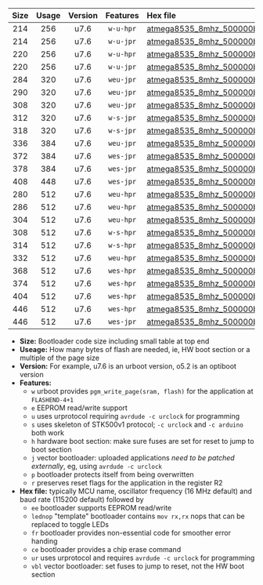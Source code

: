 |Size|Usage|Version|Features|Hex file|
|:-:|:-:|:-:|:-:|:--|
|214|256|u7.6|`w-u-hpr`|[atmega8535_8mhz_500000bps_ur.hex](https://raw.githubusercontent.com/stefanrueger/urboot/main//atmega8535_8mhz_500000bps_ur.hex)|
|214|256|u7.6|`w-u-jpr`|[atmega8535_8mhz_500000bps_ur_vbl.hex](https://raw.githubusercontent.com/stefanrueger/urboot/main//atmega8535_8mhz_500000bps_ur_vbl.hex)|
|220|256|u7.6|`w-u-hpr`|[atmega8535_8mhz_500000bps_lednop_ur.hex](https://raw.githubusercontent.com/stefanrueger/urboot/main//atmega8535_8mhz_500000bps_lednop_ur.hex)|
|220|256|u7.6|`w-u-jpr`|[atmega8535_8mhz_500000bps_lednop_ur_vbl.hex](https://raw.githubusercontent.com/stefanrueger/urboot/main//atmega8535_8mhz_500000bps_lednop_ur_vbl.hex)|
|284|320|u7.6|`weu-jpr`|[atmega8535_8mhz_500000bps_ee_ur_vbl.hex](https://raw.githubusercontent.com/stefanrueger/urboot/main//atmega8535_8mhz_500000bps_ee_ur_vbl.hex)|
|290|320|u7.6|`weu-jpr`|[atmega8535_8mhz_500000bps_ee_lednop_ur_vbl.hex](https://raw.githubusercontent.com/stefanrueger/urboot/main//atmega8535_8mhz_500000bps_ee_lednop_ur_vbl.hex)|
|308|320|u7.6|`weu-jpr`|[atmega8535_8mhz_500000bps_ee_lednop_fr_ur_vbl.hex](https://raw.githubusercontent.com/stefanrueger/urboot/main//atmega8535_8mhz_500000bps_ee_lednop_fr_ur_vbl.hex)|
|312|320|u7.6|`w-s-jpr`|[atmega8535_8mhz_500000bps_vbl.hex](https://raw.githubusercontent.com/stefanrueger/urboot/main//atmega8535_8mhz_500000bps_vbl.hex)|
|318|320|u7.6|`w-s-jpr`|[atmega8535_8mhz_500000bps_lednop_vbl.hex](https://raw.githubusercontent.com/stefanrueger/urboot/main//atmega8535_8mhz_500000bps_lednop_vbl.hex)|
|336|384|u7.6|`weu-jpr`|[atmega8535_8mhz_500000bps_ee_lednop_fr_ce_ur_vbl.hex](https://raw.githubusercontent.com/stefanrueger/urboot/main//atmega8535_8mhz_500000bps_ee_lednop_fr_ce_ur_vbl.hex)|
|372|384|u7.6|`wes-jpr`|[atmega8535_8mhz_500000bps_ee_vbl.hex](https://raw.githubusercontent.com/stefanrueger/urboot/main//atmega8535_8mhz_500000bps_ee_vbl.hex)|
|378|384|u7.6|`wes-jpr`|[atmega8535_8mhz_500000bps_ee_lednop_vbl.hex](https://raw.githubusercontent.com/stefanrueger/urboot/main//atmega8535_8mhz_500000bps_ee_lednop_vbl.hex)|
|408|448|u7.6|`wes-jpr`|[atmega8535_8mhz_500000bps_ee_lednop_fr_vbl.hex](https://raw.githubusercontent.com/stefanrueger/urboot/main//atmega8535_8mhz_500000bps_ee_lednop_fr_vbl.hex)|
|280|512|u7.6|`weu-hpr`|[atmega8535_8mhz_500000bps_ee_ur.hex](https://raw.githubusercontent.com/stefanrueger/urboot/main//atmega8535_8mhz_500000bps_ee_ur.hex)|
|286|512|u7.6|`weu-hpr`|[atmega8535_8mhz_500000bps_ee_lednop_ur.hex](https://raw.githubusercontent.com/stefanrueger/urboot/main//atmega8535_8mhz_500000bps_ee_lednop_ur.hex)|
|304|512|u7.6|`weu-hpr`|[atmega8535_8mhz_500000bps_ee_lednop_fr_ur.hex](https://raw.githubusercontent.com/stefanrueger/urboot/main//atmega8535_8mhz_500000bps_ee_lednop_fr_ur.hex)|
|308|512|u7.6|`w-s-hpr`|[atmega8535_8mhz_500000bps.hex](https://raw.githubusercontent.com/stefanrueger/urboot/main//atmega8535_8mhz_500000bps.hex)|
|314|512|u7.6|`w-s-hpr`|[atmega8535_8mhz_500000bps_lednop.hex](https://raw.githubusercontent.com/stefanrueger/urboot/main//atmega8535_8mhz_500000bps_lednop.hex)|
|332|512|u7.6|`weu-hpr`|[atmega8535_8mhz_500000bps_ee_lednop_fr_ce_ur.hex](https://raw.githubusercontent.com/stefanrueger/urboot/main//atmega8535_8mhz_500000bps_ee_lednop_fr_ce_ur.hex)|
|368|512|u7.6|`wes-hpr`|[atmega8535_8mhz_500000bps_ee.hex](https://raw.githubusercontent.com/stefanrueger/urboot/main//atmega8535_8mhz_500000bps_ee.hex)|
|374|512|u7.6|`wes-hpr`|[atmega8535_8mhz_500000bps_ee_lednop.hex](https://raw.githubusercontent.com/stefanrueger/urboot/main//atmega8535_8mhz_500000bps_ee_lednop.hex)|
|404|512|u7.6|`wes-hpr`|[atmega8535_8mhz_500000bps_ee_lednop_fr.hex](https://raw.githubusercontent.com/stefanrueger/urboot/main//atmega8535_8mhz_500000bps_ee_lednop_fr.hex)|
|446|512|u7.6|`wes-hpr`|[atmega8535_8mhz_500000bps_ee_lednop_fr_ce.hex](https://raw.githubusercontent.com/stefanrueger/urboot/main//atmega8535_8mhz_500000bps_ee_lednop_fr_ce.hex)|
|446|512|u7.6|`wes-jpr`|[atmega8535_8mhz_500000bps_ee_lednop_fr_ce_vbl.hex](https://raw.githubusercontent.com/stefanrueger/urboot/main//atmega8535_8mhz_500000bps_ee_lednop_fr_ce_vbl.hex)|

- **Size:** Bootloader code size including small table at top end
- **Useage:** How many bytes of flash are needed, ie, HW boot section or a multiple of the page size
- **Version:** For example, u7.6 is an urboot version, o5.2 is an optiboot version
- **Features:**
  + `w` urboot provides `pgm_write_page(sram, flash)` for the application at `FLASHEND-4+1`
  + `e` EEPROM read/write support
  + `u` uses urprotocol requiring `avrdude -c urclock` for programming
  + `s` uses skeleton of STK500v1 protocol; `-c urclock` and `-c arduino` both work
  + `h` hardware boot section: make sure fuses are set for reset to jump to boot section
  + `j` vector bootloader: uploaded applications *need to be patched externally*, eg, using `avrdude -c urclock`
  + `p` bootloader protects itself from being overwritten
  + `r` preserves reset flags for the application in the register R2
- **Hex file:** typically MCU name, oscillator frequency (16 MHz default) and baud rate (115200 default) followed by
  + `ee` bootloader supports EEPROM read/write
  + `lednop` "template" bootloader contains `mov rx,rx` nops that can be replaced to toggle LEDs
  + `fr` bootloader provides non-essential code for smoother error handing
  + `ce` bootloader provides a chip erase command
  + `ur` uses urprotocol and requires `avrdude -c urclock` for programming
  + `vbl` vector bootloader: set fuses to jump to reset, not the HW boot section
